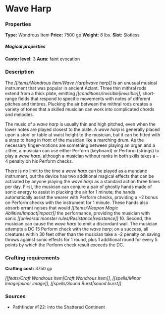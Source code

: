 ﻿---
Title: "Wave Harp"
Type: "Wondrous Item"
Price: "7500 gp"
Weight: "8 lbs."
Slot: "Slotless"
Caster level: "3"
Aura: "faint evocation"
Description: |
  "The _wave harp_ is an unusual musical instrument that was popular in ancient Azlant. Three thin mithral rods extend from a thick plate, emitting invisible, short-range fields that respond to specific movements with notes of different pitches and timbres. Plucking the air between the mithral rods creates a variety of tones that a skilled musician can work into complicated chords and melodies.
  The music of a _wave harp_ is usually thin and high pitched, even when the lower notes are played closest to the plate. A _wave harp_ is generally placed upon a stool or table at waist height to the musician, but it can be fitted with a strap to hang in front of the musician like a marching drum. As the necessary finger-motions are something between playing an organ and a zither, a musician can use either Perform (keyboard) or Perform (strings) to play a _wave harp_, although a musician without ranks in both skills takes a –4 penalty on his Perform checks.
  There is no limit to the time a _wave harp_ can be played as a mundane instrument, but the device has two additional magical effects that can be activated by anyone playing the _wave harp_ as a standard action three times per day. First, the musician can conjure a pair of ghostly hands made of sonic energy to assist in plucking the air for 1 minute; the hands automatically assist the wearer with Perform checks, providing a +2 bonus on Perform checks with the instrument for 1 minute. These hands also absorb errant noises that would impact the performance, providing the musician with sonic resistance 10. Second, the musician can cause the _wave harp_ to emit a discordant wail. The musician attempts a DC 15 Perform check with the _wave harp_; on a success, all creatures within 30 feet other than the musician take a –2 penalty on saving throws against sonic effects for 1 round, plus 1 additional round for every 5 points by which the Perform check result exceeds the DC."
Crafting cost: "3750 gp"
Sources: "['Pathfinder #122: Into the Shattered Continent']"
---

# Wave Harp

### Properties

**Type:** Wondrous Item **Price:** 7500 gp **Weight:** 8 lbs. **Slot:** Slotless

##### Magical properties

**Caster level:** 3 **Aura:** faint evocation

### Description

The _[[items/Wondrous Item/Wave Harp|wave harp]]_ is an unusual musical instrument that was popular in ancient Azlant. Three thin mithral rods extend from a thick plate, emitting _[[conditions/Invisible|invisible]]_, short-range fields that respond to specific movements with notes of different pitches and timbres. Plucking the air between the mithral rods creates a variety of tones that a skilled musician can work into complicated chords and melodies.

The music of a _wave harp_ is usually thin and high pitched, even when the lower notes are played closest to the plate. A _wave harp_ is generally placed upon a stool or table at waist height to the musician, but it can be fitted with a strap to hang in front of the musician like a marching drum. As the necessary finger-motions are something between playing an organ and a zither, a musician can use either Perform (keyboard) or Perform (strings) to play a _wave harp_, although a musician without ranks in both skills takes a –4 penalty on his Perform checks.

There is no limit to the time a _wave harp_ can be played as a mundane instrument, but the device has two additional magical effects that can be activated by anyone playing the _wave harp_ as a standard action three times per day. First, the musician can conjure a pair of ghostly hands made of sonic energy to assist in plucking the air for 1 minute; the hands automatically assist the wearer with Perform checks, providing a +2 bonus on Perform checks with the instrument for 1 minute. These hands also absorb errant noises that would _[[items/Weapon Magic Abilities/Impact|impact]]_ the performance, providing the musician with sonic _[[universal monster rules/Resistance|resistance]]_ 10. Second, the musician can cause the _wave harp_ to emit a discordant wail. The musician attempts a DC 15 Perform check with the _wave harp_; on a success, all creatures within 30 feet other than the musician take a –2 penalty on saving throws against sonic effects for 1 round, plus 1 additional round for every 5 points by which the Perform check result exceeds the DC.

### Crafting requirements

**Crafting cost:** 3750 gp

_[[feats/Craft Wondrous Item|Craft Wondrous Item]]_, _[[spells/Minor Image|minor image]]_, _[[spells/Sound Burst|sound burst]]_

### Sources

* Pathfinder #122: Into the Shattered Continent